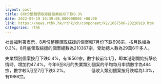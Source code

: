 ```yaml
---
layout: post
title: 8月份整體領取綜援個案按月下跌0.3%
date: 2022-09-19 19:39:08.000000000 +08:00
link: https://news.rthk.hk/rthk/ch/component/k2/1667506-20220919.htm
categories: rthk
---
```


社會福利署表示，8月份整體領取綜援的個案較7月份下跌698宗，按月跌幅為0.3%。8月底領取綜援的個案總數為210367宗，受助總人數為29萬6千多人。

失業類別個案按月下跌0.4%，有18561宗，數字較前年1月，即本港剛開始抗擊疫情時，增加約47.4%。今年6至8月的失業類別個案的平均每月申請數字為484宗，數字較5月至7月下跌3.2%。
　　　　　 
低收入類別個案按月跌幅為1.3%，有1986宗。

